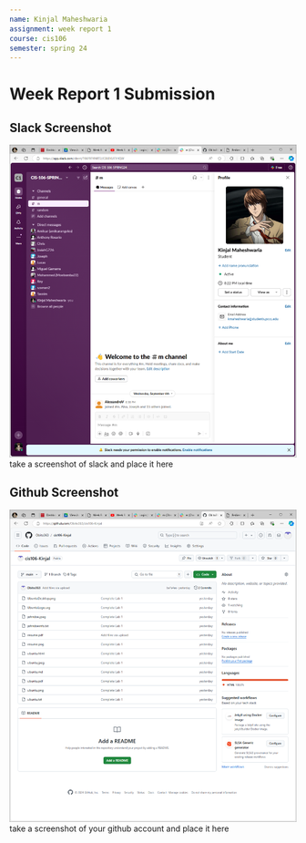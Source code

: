 ```yaml
---
name: Kinjal Maheshwaria    
assignment: week report 1
course: cis106
semester: spring 24
---
```


# Week Report 1 Submission

## Slack Screenshot

![slack](slack.png)
take a screenshot of slack and place it here

## Github Screenshot
![github](githubrepo.png)
take a screenshot of your github account and place it here
